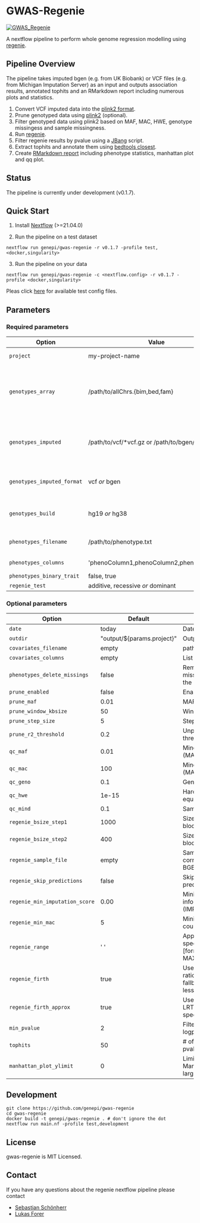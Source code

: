 # GWAS-Regenie

[![GWAS_Regenie](https://github.com/genepi/gwas-regenie/actions/workflows/ci-tests.yml/badge.svg)](https://github.com/genepi/gwas-regenie/actions/workflows/ci-tests.yml)

A nextflow pipeline to perform whole genome regression modelling using [regenie](https://github.com/rgcgithub/regenie).

## Pipeline Overview

The pipeline takes imputed bgen (e.g. from UK Biobank) or VCF files (e.g. from Michigan Imputation Server) as an input and outputs association results, annotated tophits and an RMarkdown report including numerous plots and statistics.

1) Convert VCF imputed data into the [plink2 format](https://github.com/chrchang/plink-ng/blob/master/pgen_spec/pgen_spec.pdf).
2) Prune genotyped data using [plink2](https://www.cog-genomics.org/plink/2.0/) (optional).
3) Filter genotyped data using plink2 based on MAF, MAC, HWE, genotype missingess and sample missingness.
4) Run [regenie](https://github.com/rgcgithub/regenie).
5) Filter regenie results by pvalue using a [JBang](https://github.com/jbangdev/jbang) script.
6) Extract tophits and annotate them using [bedtools closest](https://bedtools.readthedocs.io/en/latest/content/tools/closest.html).
7) Create [RMarkdown report](https://rmarkdown.rstudio.com/) including phenotype statistics, manhattan plot and qq plot.

## Status
The pipeline is currently under development (v0.1.7).

## Quick Start

1) Install [Nextflow](https://www.nextflow.io/docs/latest/getstarted.html#installation) (>=21.04.0)

2) Run the pipeline on a test dataset

```
nextflow run genepi/gwas-regenie -r v0.1.7 -profile test,<docker,singularity>
```

3) Run the pipeline on your data

```
nextflow run genepi/gwas-regenie -c <nextflow.config> -r v0.1.7 -profile <docker,singularity>
```

Pleas click [here](tests) for available test config files.

## Parameters

### Required parameters


| Option        | Value          | Description  |
| ------------- |-----------------| -------------|
| `project`     | my-project-name | Name of the project |
| `genotypes_array`     |  /path/to/allChrs.{bim,bed,fam} | Path to the array genotypes (single merged file in plink format).  |
| `genotypes_imputed`     |  /path/to/vcf/\*vcf.gz or /path/to/bgen/\*bgen | Path to imputed genotypes in VCF or BGEN format) |
| `genotypes_imputed_format `     | vcf *or* bgen | Input file format of imputed genotypes   |
| `genotypes_build`     | hg19 *or* hg38 | Imputed genotypes build format |
| `phenotypes_filename `     | /path/to/phenotype.txt | Path to phenotype file |
| `phenotypes_columns`     | 'phenoColumn1,phenoColumn2,phenoColumn3' | List of phenotypes |
| `phenotypes_binary_trait`     | false, true | Binary trait? |
| `regenie_test`     | additive, recessive *or* dominant |  Define test |

### Optional parameters

| Option        |Default          | Description |
| ------------- |-----------------| -------------|
| `date`     | today | Date in report |  
| `outdir`     | "output/${params.project}" | Output directory   
| `covariates_filename`     |  empty | path to covariates file |
| `covariates_columns`     | empty | List of covariates |  
| `phenotypes_delete_missings`     | false | Removing samples with missing data at any of the phenotypes |
| `prune_enabled`     | false | Enable pruning step |
| `prune_maf`     | 0.01 | MAF filter |
| `prune_window_kbsize`     |  50 | Window size |
| `prune_step_size`     |   5 | Step size (variant ct) |
| `prune_r2_threshold`     |   0.2 | Unphased hardcall R2 threshold|
| `qc_maf`     |   0.01 | Minor allele frequency (MAF) filter |
| `qc_mac`     |  100 | Minor allele count (MAC) filter |  
| `qc_geno`     | 0.1 | Genotype missingess |  
| `qc_hwe`     | 1e-15 | Hardy-Weinberg equilibrium (HWE) filter |  
| `qc_mind`     | 0.1 | Sample missigness |  
| `regenie_bsize_step1`     | 1000 | Size of the genotype blocks |  
| `regenie_bsize_step2`     | 400 | Size of the genotype blocks |  
| `regenie_sample_file`     |  empty | Sample file corresponding to input BGEN file |
| `regenie_skip_predictions`     | false | Skip Regenie Step 1 predictions |  
| `regenie_min_imputation_score`     |  0.00 | Minimum imputation info score (IMPUTE/MACH R^2)  |
| `regenie_min_mac`     |  5 | Minimum minor allele count  |
| `regenie_range`     |  ' ' | Apply regenie only on a specify region [format=CHR:MINPOS-MAXPOS] |
| `regenie_firth`     |   true  | Use Firth likelihood ratio test (LRT) as fallback for p-values less than threshold |
| `regenie_firth_approx`     |  true | Use approximate Firth LRT for computational speedup |
| `min_pvalue`     |   2 | Filter results with logp10 < 2 |
| `tophits`     |   50 | # of tophits (sorted by pvalue) with annotation |
| `manhattan_plot_ylimit`     |   0 | Limit y axis in Manhattan plot for large p-values |

## Development

```
git clone https://github.com/genepi/gwas-regenie
cd gwas-regenie
docker build -t genepi/gwas-regenie . # don't ignore the dot
nextflow run main.nf -profile test,development
```

## License
gwas-regenie is MIT Licensed.

## Contact
If you have any questions about the regenie nextflow pipeline please contact
* [Sebastian Schönherr](mailto:sebastian.schoenherr@i-med.ac.at)
* [Lukas Forer](mailto:lukas.forer@i-med.ac.at)
